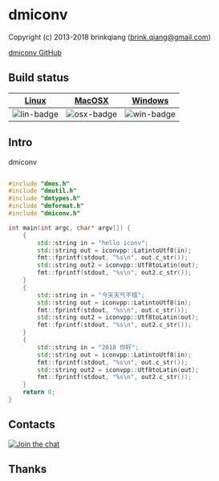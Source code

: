 # dmiconv

Copyright (c) 2013-2018 brinkqiang (brink.qiang@gmail.com)

[dmiconv GitHub](https://github.com/brinkqiang/dmiconv)

## Build status
| [Linux][lin-link] | [MacOSX][osx-link] | [Windows][win-link] |
| :---------------: | :----------------: | :-----------------: |
| ![lin-badge]      | ![osx-badge]       | ![win-badge]        |

[lin-badge]: https://travis-ci.org/brinkqiang/dmiconv.svg?branch=master "Travis build status"
[lin-link]:  https://travis-ci.org/brinkqiang/dmiconv "Travis build status"
[osx-badge]: https://travis-ci.org/brinkqiang/dmiconv.svg?branch=master "Travis build status"
[osx-link]:  https://travis-ci.org/brinkqiang/dmiconv "Travis build status"
[win-badge]: https://ci.appveyor.com/api/projects/status/github/brinkqiang/dmiconv?branch=master&svg=true "AppVeyor build status"
[win-link]:  https://ci.appveyor.com/project/brinkqiang/dmiconv "AppVeyor build status"

## Intro
dmiconv
```cpp

#include "dmos.h"
#include "dmutil.h"
#include "dmtypes.h"
#include "dmformat.h"
#include "dmiconv.h"

int main(int argc, char* argv[]) {
    {
        std::string in = "hello iconv";
        std::string out = iconvpp::LatintoUtf8(in);
        fmt::fprintf(stdout, "%s\n", out.c_str());
        std::string out2 = iconvpp::Utf8toLatin(out);
        fmt::fprintf(stdout, "%s\n", out2.c_str());
    }
    {
        std::string in = "今天天气不错";
        std::string out = iconvpp::LatintoUtf8(in);
        fmt::fprintf(stdout, "%s\n", out.c_str());
        std::string out2 = iconvpp::Utf8toLatin(out);
        fmt::fprintf(stdout, "%s\n", out2.c_str());
    }
    {
        std::string in = "2018 你好";
        std::string out = iconvpp::LatintoUtf8(in);
        fmt::fprintf(stdout, "%s\n", out.c_str());
        std::string out2 = iconvpp::Utf8toLatin(out);
        fmt::fprintf(stdout, "%s\n", out2.c_str());
    }
    return 0;
}

```
## Contacts
[![Join the chat](https://badges.gitter.im/brinkqiang/dmiconv/Lobby.svg)](https://gitter.im/brinkqiang/dmiconv)

## Thanks
